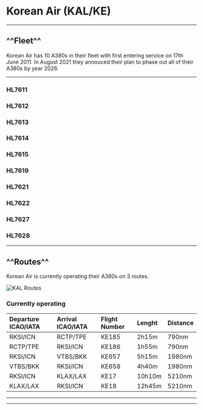 # Korean Air (KAL/KE)

---

## ^^Fleet^^
Korean Air has 10 A380s in their fleet with first entering service on 17th June 2011. In August 2021 they annouced their plan to phase out all of their A380s by year 2026.

---

### HL7611
### HL7612
### HL7613
### HL7614
### HL7615
### HL7619
### HL7621
### HL7622
### HL7627
### HL7628


---

## ^^Routes^^
Korean Air is currently operating their A380s on 3 routes.

![KAL Routes](../../../fbw-a38nx/assets/routes/kalroutes.jpg "KAL Routes")

### **Currently operating**
| Departure ICAO/IATA | Arrival ICAO/IATA | Flight Number | Lenght | Distance |
|:--------|:--------|:------|:------|:-----|
| RKSI/ICN | RCTP/TPE | KE185 | 2h15m | 790nm |
| RCTP/TPE | RKSI/ICN | KE186 | 1h55m | 790nm |
| RKSI/ICN | VTBS/BKK | KE657 | 5h15m | 1980nm |
| VTBS/BKK | RKSI/ICN | KE658 | 4h40m | 1980nm |
| RKSI/ICN | KLAX/LAX | KE17 | 10h10m | 5210nm |
| KLAX/LAX | RKSI/ICN | KE18 | 12h45m | 5210nm |

---
---
